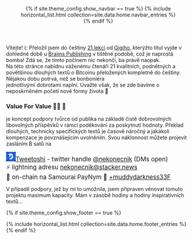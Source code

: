 
<header>
{% if site.theme_config.show_navbar == true %}
  {% include horizontal_list.html collection=site.data.home.navbar_entries %}
  <div class="dashed"></div>
{% endif %}
</header>


Vítejte! (: Přeložil jsem do češtiny <a href="https://sifrant.github.io/21lekci/">21 lekcí</a> 
od <a href="https://dergigi.com/">Gigiho</a>, kterýžto titul vyjde v dohledné 
době u <a href="https://braiins.com/category/publishing">Braiins Publishing</a> v tištěné podobě, 
což je naprostá bomba! Zdá se, že tímto počinem nic nekončí, ba právě naopak. 
<br>Na této stránce nabídnu váženému čtenáři 21 kvalitních, podnětných a povětšinou dlouhých textů 
o Bitcoinu přeložených kompletně do češtiny. Nějakou dobu potrvá, než se bonboniéra  
jednotlivými dobrotami naplní. Uvažte však, že se zde bavíme o neposkrněném početí nové 
formy života 🧡

### Value For Value 🙏🏻 🧡

je koncept podpory tvůrce od publika na základě čistě dobrovolných libovolných příspěvků v rámci poděkování 
za poskytnutí hodnoty. Překlad dlouhých, technicky specifických textů je časově náročný a jakákoli kompenzace je povznášejícím 
uvolněním. Svou náklonnost můžete projevit zasláním ₿ satů na

<big>
  <img src="tweetoshiMini.png" alt="Tweetoshi"><a href="https://twitter.com/TweetoshiApp">Tweetoshi</a> - twitter 
  handle <a href="https://twitter.com/nekonecnik">@nekonecnik</a> (DMs open)
  <br>⚡ lightning adresu <a href="lightning:nekonecnik@stacker.news">nekonecnik@stacker.news</a>
  <br>🔗 on-chain na Samourai PayNym 🤖 <a href="https://paynym.is/+muddydarkness33F">+muddydarkness33F</a>
</big>

V případě podpory, jež by mi to umožnila, jsem připraven věnovat tomuto projektu maximum kapacity. 
Mám v zásobě hodiny a hodiny inspirativních textů...



{% if site.theme_config.show_footer == true %}
  <footer>
    <div class="dashed"></div>
    {% include horizontal_list.html collection=site.data.home.footer_entries %}
  </footer>
{% endif %}
